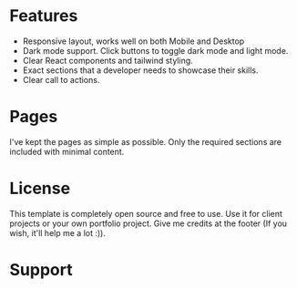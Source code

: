 

# Features

- Responsive layout, works well on both Mobile and Desktop
- Dark mode support. Click buttons to toggle dark mode and light mode.
- Clear React components and tailwind styling.
- Exact sections that a developer needs to showcase their skills.
- Clear call to actions.

# Pages

I've kept the pages as simple as possible. Only the required sections are included with minimal content.



# License

This template is completely open source and free to use. Use it for client projects or your own portfolio project. Give me credits at the footer (If you wish, it'll help me a lot :)).

# Support

